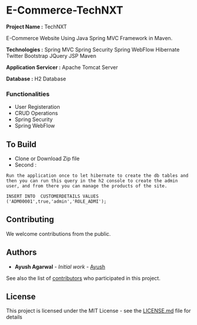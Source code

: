 # E-Commerce-TechNXT
**Project Name :** TechNXT

E-Commerce Website Using Java Spring MVC Framework in Maven.

**Technologies :**
Spring MVC
Spring Security 
Spring WebFlow
Hibernate 
Twitter Bootstrap 
JQuery
JSP
Maven

**Application Servicer :**
Apache Tomcat Server

**Database :**
H2 Database


### Functionalities

* User Registeration
* CRUD Operations
* Spring Security
* Spring WebFlow

## To Build

* Clone or Download Zip file
* Second :

```
Run the application once to let hibernate to create the db tables and then you can run this query in the h2 console to create the admin user, and from there you can manage the products of the site.

INSERT INTO  CUSTOMERDETAILS VALUES ('ADM00001',true,'admin','ROLE_ADMI');  

```


## Contributing

We welcome contributions from the public.

## Authors

* **Ayush Agarwal** - *Initial work* - [Ayush](https://github.com/ayushagarwalk)

See also the list of [contributors](https://github.com/ayushagarwalk/E-Commerce-TechNXT/contributors) who participated in this project.

## License

This project is licensed under the MIT License - see the [LICENSE.md](LICENSE.md) file for details